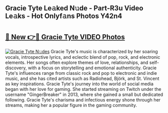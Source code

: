 ## Gracie Tyte Le𝚊ked N𝚞de - Part-R3u Video Le𝚊ks - Hot Onlyf𝚊ns Photos Y42n4

# <h2><a href="http://ab54497.deff.icu/?id=Gracie+Tyte">🔗 New 👉🔴 Gracie Tyte VIDEO Photos</a></h2>

[![Gracie Tyte N𝚞des](https://i.imgur.com/rIISA9y.gif)](http://ab54497.deff.icu/?id=Gracie+Tyte)
Gracie Tyte's music is characterized by her soaring vocals, introspective lyrics, and eclectic blend of pop, rock, and electronic elements. Her songs often explore themes of love, relationships, and self-discovery, with a focus on storytelling and emotional authenticity. Gracie Tyte's influences range from classic rock and pop to electronic and indie music, and she has cited artists such as Radiohead, Björk, and St. Vincent as key inspirations. Gracie Tyte's journey into the world of social media began with her love for gaming. She started streaming on Twitch under the username "GingerBreaker" in 2013, where she gained a small but dedicated following. Gracie Tyte's charisma and infectious energy shone through her streams, making her a popular figure in the gaming community.
